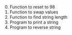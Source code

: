 0. Function to reset to 98
1. Function to swap values
2. Function to find string length
3. Program to print a string
4. Program to reverse string
